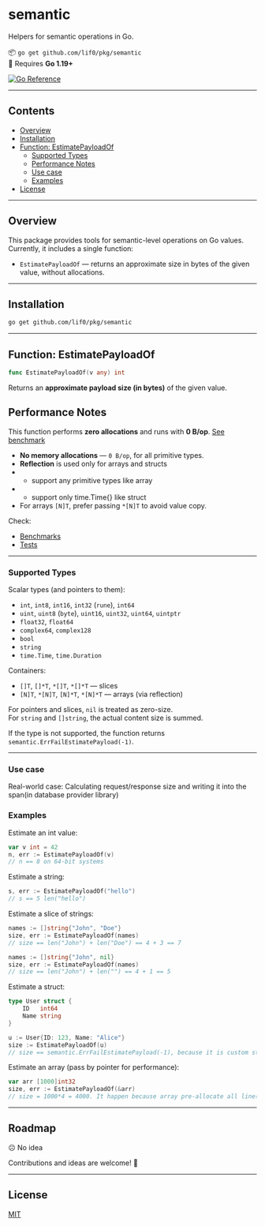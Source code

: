 # semantic

Helpers for semantic operations in Go.

📦 `go get github.com/lif0/pkg/semantic`  
🧪 Requires **Go 1.19+**

[![Go Reference](https://pkg.go.dev/badge/github.com/lif0/pkg.svg)](https://pkg.go.dev/github.com/lif0/pkg/semantic)

---

## Contents

- [Overview](#overview)
- [Installation](#installation)
- [Function: EstimatePayloadOf](#function-estimatepayloadof)
  - [Supported Types](#supported-types)
  - [Performance Notes](#performance-notes)
  - [Use case](#use-case)
  - [Examples](#examples)
- [License](#license)

---

## Overview

This package provides tools for semantic-level operations on Go values.  
Currently, it includes a single function:

- `EstimatePayloadOf` — returns an approximate size in bytes of the given value, without allocations.

---

## Installation

```bash
go get github.com/lif0/pkg/semantic
```

---

## Function: EstimatePayloadOf

```go
func EstimatePayloadOf(v any) int
```

Returns an **approximate payload size (in bytes)** of the given value.

## Performance Notes

This function performs **zero allocations** and runs with **0 B/op**. [See benchmark](/semantic/estimate_payload_bench_out.txt)

- **No memory allocations** — `0 B/op`, for all primitive types.
- **Reflection** is used only for arrays and structs
- - support any primitive types like array
- - support only time.Time{} like struct
- For arrays `[N]T`, prefer passing `*[N]T` to avoid value copy.

Check:

- [Benchmarks](/semantic/estimate_payload_bench_test.go)
- [Tests](/semantic/estimate_payload_test.go)

---

### Supported Types

Scalar types (and pointers to them):

- `int`, `int8`, `int16`, `int32` (`rune`), `int64`
- `uint`, `uint8` (`byte`), `uint16`, `uint32`, `uint64`, `uintptr`
- `float32`, `float64`
- `complex64`, `complex128`
- `bool`
- `string`
- `time.Time`, `time.Duration`

Containers:

- `[]T`, `[]*T`, `*[]T`, `*[]*T` — slices
- `[N]T`, `*[N]T`, `[N]*T`, `*[N]*T` — arrays (via reflection)

For pointers and slices, `nil` is treated as zero-size.  
For `string` and `[]string`, the actual content size is summed.

If the type is not supported, the function returns `semantic.ErrFailEstimatePayload(-1)`.

---

### Use case

Real-world case: Calculating request/response size and writing it into the span(in database provider library)

### Examples

Estimate an int value:

```go
var v int = 42
n, err := EstimatePayloadOf(v)
// n == 8 on 64-bit systems
```

Estimate a string:

```go
s, err := EstimatePayloadOf("hello")
// s == 5 len("hello")
```

Estimate a slice of strings:

```go
names := []string{"John", "Doe"}
size, err := EstimatePayloadOf(names)
// size == len("John") + len("Doe") == 4 + 3 == 7
```

```go
names := []string{"John", nil}
size, err := EstimatePayloadOf(names)
// size == len("John") + len("") == 4 + 1 == 5
```

Estimate a struct:

```go
type User struct {
	ID   int64
	Name string
}

u := User{ID: 123, Name: "Alice"}
size := EstimatePayloadOf(u)
// size == semantic.ErrFailEstimatePayload(-1), because it is custom structure
```

Estimate an array (pass by pointer for performance):

```go
var arr [1000]int32
size, err := EstimatePayloadOf(&arr)
// size = 1000*4 = 4000. It happen because array pre-allocate all line(in some way slice do that also)
```

---

## Roadmap

☹️ No idea

Contributions and ideas are welcome! 🤗

---

## License

[MIT](./LICENSE)
